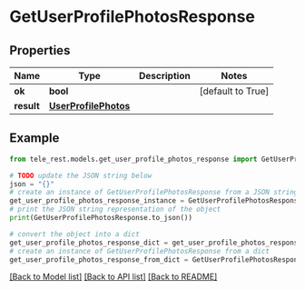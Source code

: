 # GetUserProfilePhotosResponse


## Properties

Name | Type | Description | Notes
------------ | ------------- | ------------- | -------------
**ok** | **bool** |  | [default to True]
**result** | [**UserProfilePhotos**](UserProfilePhotos.md) |  | 

## Example

```python
from tele_rest.models.get_user_profile_photos_response import GetUserProfilePhotosResponse

# TODO update the JSON string below
json = "{}"
# create an instance of GetUserProfilePhotosResponse from a JSON string
get_user_profile_photos_response_instance = GetUserProfilePhotosResponse.from_json(json)
# print the JSON string representation of the object
print(GetUserProfilePhotosResponse.to_json())

# convert the object into a dict
get_user_profile_photos_response_dict = get_user_profile_photos_response_instance.to_dict()
# create an instance of GetUserProfilePhotosResponse from a dict
get_user_profile_photos_response_from_dict = GetUserProfilePhotosResponse.from_dict(get_user_profile_photos_response_dict)
```
[[Back to Model list]](../README.md#documentation-for-models) [[Back to API list]](../README.md#documentation-for-api-endpoints) [[Back to README]](../README.md)


